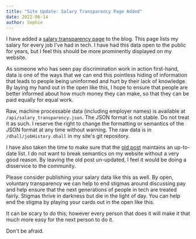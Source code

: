 ```yaml
---
title: "Site Update: Salary Transparency Page Added"
date: 2022-06-14
author: Sephie
---
```


<xeblog-hero file="miku-dark-souls" prompt="hatsune miku, elden ring, dark souls, concept art, crowbar"></xeblog-hero>

I have added a [salary transparency
page](https://xeiaso.net/salary-transparency) to the blog. This page lists my
salary for every job I've had in tech. I have had this data open to the public
for years, but I feel this should be more prominently displayed on my website.

As someone who has seen pay discrimination work in action first-hand, data is
one of the ways that we can end this pointless hiding of information that leads
to people being uninformed and hurt by their lack of knowledge. By laying my
hand out in the open like this, I hope to ensure that people are better informed
about how much money they can make, so that they can be paid equally for equal
work.

Raw, machine processable data (including employer names) is available at
`/api/salary_transparency.json`. The JSON format is not stable. Do not treat it as
such. I reserve the right to change the formatting or semantics of the JSON
format at any time without warning. The raw data is in `/dhall/jobHistory.dhall`
in my site's git repository.

I have also taken the time to make sure that the [old
post](https://xeiaso.net/blog/my-career-in-dates-titles-salaries-2019-03-14)
maintains an up-to-date list. I do not want to break semantics on my website
without a very good reason. By leaving the old post un-updated, I feel it would
be doing a disservice to the community.

Please consider publishing your salary data like this as well. By open,
voluntary transparency we can help to end stigmas around discussing pay and help
ensure that the next generations of people in tech are treated fairly. Stigmas
thrive in darkness but die in the light of day. You can help end the stigma by
playing your cards out in the open like this.

It can be scary to do this; however every person that does it will make it that
much more easy for the next person to do it.

Don't be afraid.

